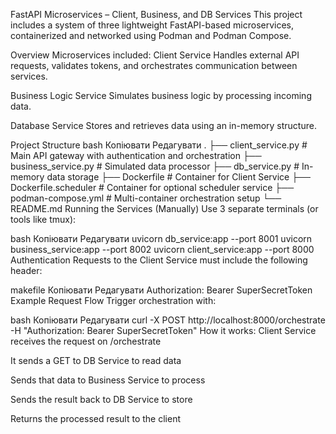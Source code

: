 FastAPI Microservices – Client, Business, and DB Services
This project includes a system of three lightweight FastAPI-based microservices, containerized and networked using Podman and Podman Compose.

Overview
Microservices included:
Client Service
Handles external API requests, validates tokens, and orchestrates communication between services.

Business Logic Service
Simulates business logic by processing incoming data.

Database Service
Stores and retrieves data using an in-memory structure.

Project Structure
bash
Копіювати
Редагувати
.
├── client_service.py          # Main API gateway with authentication and orchestration
├── business_service.py        # Simulated data processor
├── db_service.py              # In-memory data storage
├── Dockerfile                 # Container for Client Service
├── Dockerfile.scheduler       # Container for optional scheduler service
├── podman-compose.yml         # Multi-container orchestration setup
└── README.md
Running the Services (Manually)
Use 3 separate terminals (or tools like tmux):

bash
Копіювати
Редагувати
uvicorn db_service:app --port 8001
uvicorn business_service:app --port 8002
uvicorn client_service:app --port 8000
Authentication
Requests to the Client Service must include the following header:

makefile
Копіювати
Редагувати
Authorization: Bearer SuperSecretToken
Example Request Flow
Trigger orchestration with:

bash
Копіювати
Редагувати
curl -X POST http://localhost:8000/orchestrate \
     -H "Authorization: Bearer SuperSecretToken"
How it works:
Client Service receives the request on /orchestrate

It sends a GET to DB Service to read data

Sends that data to Business Service to process

Sends the result back to DB Service to store

Returns the processed result to the client
